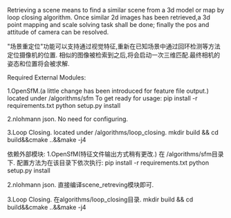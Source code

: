 Retrieving a scene means to find a similar scene from a 3d model or map by loop closing algorithm.
Once similar 2d images has been retrieved,a 3d point mapping and scale solving task shall be done; finally the pos and attitude of camera can be resolved.


"场景重定位"功能可以支持通过视觉特征,重新在已知场景中通过回环检测等方法定位摄像机的位置.
相似的图像被检索到之后,将会启动一次三维匹配.最终相机的姿态和位置将会被求解.

Required External Modules:

1.OpenSfM.(a little change has been introduced for feature file output.) located under /algorithms/sfm
    To get ready for usage:
        pip install -r requirements.txt
        python setup.py install

2.nlohmann json.
    No need for configuring.

3.Loop Closing. located under /algorithms/loop\_closing.
    mkdir build && cd build&&cmake ..&&make -j4

依赖外部模块:
1.OpenSfM(特征文件输出方式稍有更改.) 在 /algorithms/sfm目录下.
    配置方法为在该目录下依次执行:
        pip install -r requirements.txt
        python setup.py install

2.nlohmann json.
    直接编译scene_retreving模块即可.

3.Loop Closing. 在algorithms/loop\_closing目录.
    mkdir build && cd build&&cmake ..&&make -j4



